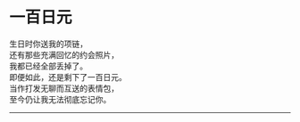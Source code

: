 # 一百日元

生日时你送我的项链，\
还有那些充满回忆的约会照片，\
我都已经全部丢掉了。\
即便如此，还是剩下了一百日元。\
当作打发无聊而互送的表情包，\
至今仍让我无法彻底忘记你。























---
